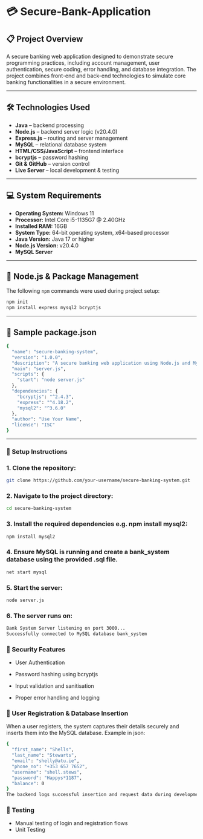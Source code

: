 # 💳 Secure-Bank-Application

## 📋 Project Overview

A secure banking web application designed to demonstrate secure programming practices, including account management, user authentication, secure coding, error handling, and database integration. The project combines front-end and back-end technologies to simulate core banking functionalities in a secure environment.

---

## 🛠 Technologies Used

- **Java** – backend processing
- **Node.js** – backend server logic (v20.4.0)
- **Express.js** – routing and server management
- **MySQL** – relational database system
- **HTML/CSS/JavaScript** – frontend interface
- **bcryptjs** – password hashing
- **Git & GitHub** – version control
- **Live Server** – local development & testing

---

## 💻 System Requirements

- **Operating System:** Windows 11
- **Processor:** Intel Core i5-1135G7 @ 2.40GHz
- **Installed RAM:** 16GB
- **System Type:** 64-bit operating system, x64-based processor
- **Java Version:** Java 17 or higher
- **Node.js Version:** v20.4.0
- **MySQL Server**

---

## 🧰 Node.js & Package Management

The following `npm` commands were used during project setup:

```bash
npm init
npm install express mysql2 bcryptjs
```

---

## 📄 Sample package.json

```bash
{
  "name": "secure-banking-system",
  "version": "1.0.0",
  "description": "A secure banking web application using Node.js and MySQL.",
  "main": "server.js",
  "scripts": {
	"start": "node server.js"
  },
  "dependencies": {
	"bcryptjs": "^2.4.3",
	"express": "^4.18.2",
	"mysql2": "^3.6.0"
  },
  "author": "Use Your Name",
  "license": "ISC"
}
```

---

### 🚀 Setup Instructions

### 1. Clone the repository:

```bash
git clone https://github.com/your-username/secure-banking-system.git
```

### 2. Navigate to the project directory:

```bash
cd secure-banking-system
```

### 3. Install the required dependencies e.g. npm install mysql2:

```bash
npm install mysql2
```

### 4. Ensure MySQL is running and create a bank_system database using the provided .sql file.

```bash
net start mysql
```

### 5. Start the server:

```bash
node server.js
```

### 6. The server runs on:

```bash
Bank System Server listening on port 3000...
Successfully connected to MySQL database bank_system
```

### 🔐 Security Features

- User Authentication

- Password hashing using bcryptjs

- Input validation and sanitisation

- Proper error handling and logging

### 🔄 User Registration & Database Insertion

When a user registers, the system captures their details securely and inserts them into the MySQL database. Example in json:

```bash
{
  "first_name": "Shells",
  "last_name": "Stewarts",
  "email": "shelly@atu.ie",
  "phone_no": "+353 657 7652",
  "username": "shell.stews",
  "password": "Happys*1187",
  "balance": 0
}
The backend logs successful insertion and request data during development for verification. The server runs on:
```

### 🧪 Testing

- Manual testing of login and registration flows
- Unit Testing
